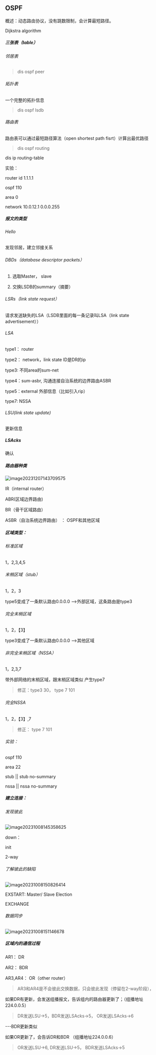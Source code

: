 ## OSPF

概述：动态路由协议，没有跳数限制，会计算最短路径。

Dijkstra algorithm

##### 三张表（table）

###### 邻居表

> dis ospf peer

###### 拓扑表

一个完整的拓扑信息

> dis ospf lsdb

###### 路由表

路由表可以通过最短路径算法（open shortest path fisrt）计算出最优路径

> dis ospf routing

dis ip routing-table

实验：

router id 1.1.1.1

ospf 110

area 0

network 10.0.12.1 0.0.0.255

##### 报文的类型

###### Hello

发现邻居，建立邻接关系

###### DBDs（database descriptor packets）

1. 选取Master， slave

2. 交换LSDB的summary（摘要）

###### LSRs（link state request）

请求发送缺失的LSA（LSDB里面的每一条记录叫LSA（link state advertisement））

###### LSA

type1： router

type2： network，link state ID是DR的ip

type3: 不同area的sum-net

type4：sum-asbr, 沟通连接自治系统的边界路由ASBR

type5：external 外部信息（比如引入rip）

type7: NSSA

###### LSU(link state update)

更新信息

##### LSAcks

确认

##### 路由器种类

![image20231207143709575](https://woniumd.oss-cn-hangzhou.aliyuncs.com/security/yangkaiming/20231207143716.png)

IR（internal router）

ABR(区域边界路由)

BR（骨干区域路由）

ASBR（自治系统边界路由） ： OSPF和其他区域

##### 区域类型：

###### 标准区域

1，2,3,4,5

###### 末梢区域（stub）

1，2，3

type5变成了一条默认路由0.0.0.0 -->外部区域，这条路由是type3

###### 完全末梢区域

1，2，【3】

type3变成了一条默认路由0.0.0.0 -->其他区域

###### 非完全末梢区域（NSSA）

1，2,3,7

带外部网络的末梢区域，跟末梢区域类似 产生type7

> 修正：type3 30， type 7 101

###### 完全NSSA

1，2，【3】,7

> 修正： type 7 101

###### 实验：

ospf 110

area 22

stub || stub no-summary

nssa || nssa no-summary

##### 建立连接：

###### 发现彼此

![image20231008145358625](https://woniumd.oss-cn-hangzhou.aliyuncs.com/security/yangkaiming/20231008145358.png)

down：

init

2-way

###### 了解彼此的缺陷

![image20231008150826414](https://woniumd.oss-cn-hangzhou.aliyuncs.com/security/yangkaiming/20231008150826.png)

EXSTART: Master/ Slave Election

EXCHANGE

###### 数据同步

![image20231008151146678](https://woniumd.oss-cn-hangzhou.aliyuncs.com/security/yangkaiming/20231008151146.png)

##### 区域内的通信过程

AR1： DR

AR2： BDR

AR3,AR4： OR（other router）

> AR3和AR4是不会彼此交换数据，只会彼此发现（停留在2-way阶段），

如果DR有更新，会发送组播报文，告诉组内的路由器更新了；（组播地址224.0.0.5）

> DR发送LSU->5，BDR发送LSAcks->5， OR发送LSAcks->6

---BDR更新类似

如果OR更新了，会告诉DR和BDR （组播地址224.0.0.6）

> OR发送LSU->6, DR发送LSU->5， BDR发送LSAcks->5

